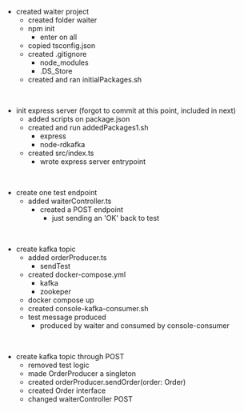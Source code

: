 
- created waiter project
    - created folder waiter
    - npm init
        - enter on all
    - copied tsconfig.json
    - created .gitignore
        - node_modules
        - .DS_Store
    - created and ran initialPackages.sh
<br>

- init express server (forgot to commit at this point, included in next)
    - added scripts on package.json
    - created and run addedPackages1.sh
        - express
        - node-rdkafka
    - created src/index.ts
        - wrote express server entrypoint
<br>

- create one test endpoint
    - added waiterController.ts
        - created a POST endpoint
            - just sending an 'OK' back to test
<br>

- create kafka topic
    - added orderProducer.ts
        - sendTest
    - created docker-compose.yml
        - kafka
        - zookeper
    - docker compose up
    - created console-kafka-consumer.sh
    - test message produced 
        - produced by waiter and consumed by console-consumer
<br>

- create kafka topic through POST
    - removed test logic
    - made OrderProducer a singleton
    - created orderProducer.sendOrder(order: Order)
    - created Order interface
    - changed waiterController POST
